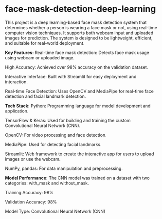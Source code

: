 # face-mask-detection-deep-learning
This project is a deep learning-based face mask detection system that determines whether a person is wearing a face mask or not, using real-time computer vision techniques. It supports both webcam input and uploaded images for prediction. The system is designed to be lightweight, efficient, and suitable for real-world deployment.

**Key Features:**
Real-time face mask detection: Detects face mask usage using webcam or uploaded image.

High Accuracy: Achieved over 98% accuracy on the validation dataset.

Interactive Interface: Built with Streamlit for easy deployment and interaction.

Real-time Face Detection: Uses OpenCV and MediaPipe for real-time face detection and facial landmark detection.

**Tech Stack:**
Python: Programming language for model development and application.

TensorFlow & Keras: Used for building and training the custom Convolutional Neural Network (CNN).

OpenCV: For video processing and face detection.

MediaPipe: Used for detecting facial landmarks.

Streamlit: Web framework to create the interactive app for users to upload images or use the webcam.

NumPy, pandas: For data manipulation and preprocessing.

**Model Performance:**
The CNN model was trained on a dataset with two categories: with_mask and without_mask.

Training Accuracy: 98%

Validation Accuracy: 98%

Model Type: Convolutional Neural Network (CNN)
